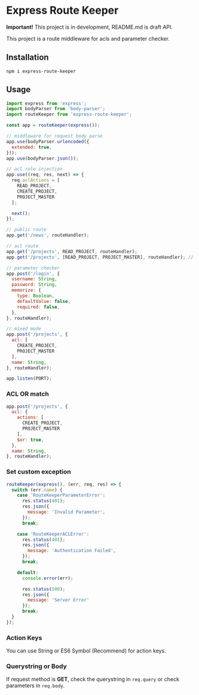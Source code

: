 # Express Route Keeper

__Important!__ This project is in development, README.md is draft API.

This project is a route middleware for acls and parameter checker.

## Installation

```
npm i express-route-keeper
```

## Usage

```javascript
import express from 'express';
import bodyParser from 'body-parser';
import routeKeeper from 'express-route-keeper';

const app = routeKeeper(express());

// middleware for request body parse
app.use(bodyParser.urlencoded({
  extended: true,
}));
app.use(bodyParser.json());

// acl role injection
app.use((req, res, next) => {
  req.aclActions = [
    READ_PROJECT,
    CREATE_PROJECT,
    PROJECT_MASTER
  ];

  next();
});

// public route
app.get('/news', routeHandler);

// acl route
app.get('/projects', READ_PROJECT, routeHandler);
app.get('/projects', [READ_PROJECT, PROJECT_MASTER], routeHandler); // AND match

// parameter checker
app.post('/login', {
  username: String,
  password: String,
  memorize: {
    type: Boolean,
    defaultValue: false,
    required: false,
  },
}, routeHandler);

// mixed mode
app.post('/projects', {
  acl: [
    CREATE_PROJECT,
    PROJECT_MASTER
  ],
  name: String,
}, routeHandler);

app.listen(PORT);
```

### ACL OR match

```javascript
app.post('/projects', {
  acl: {
    actions: [
      CREATE_PROJECT,
      PROJECT_MASTER
    ],
    $or: true,
  },
  name: String,
}, routeHandler);
```

### Set custom exception

```javascript
routeKeeper(express(), (err, req, res) => {
  switch (err.name) {
    case 'RouteKeeperParameterError':
      res.status(401);
      res.json({
        message: 'Invalid Parameter',
      });
      break;

    case 'RouteKeeperACLError':
      res.status(401);
      res.json({
        message: 'Authentication Failed',
      });
      break;

    default:
      console.error(err);

      res.status(500);
      res.json({
        message: 'Server Error'
      });
      break;
  }
});
```

### Action Keys

You can use String or ES6 Symbol (Recommend) for action keys.

### Querystring or Body

If request method is __GET__, check the querystring in ```req.query``` or check parameters in ```req.body```.
